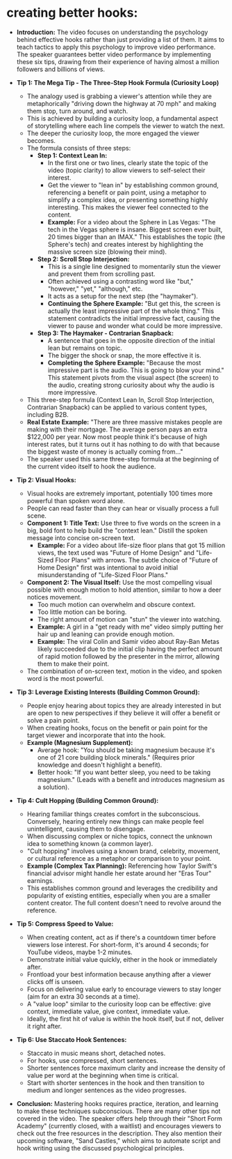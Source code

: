 creating better hooks:
======================

*   **Introduction:** The video focuses on understanding the psychology behind effective hooks rather than just providing a list of them. It aims to teach tactics to apply this psychology to improve video performance. The speaker guarantees better video performance by implementing these six tips, drawing from their experience of having almost a million followers and billions of views.
    
*   **Tip 1: The Mega Tip - The Three-Step Hook Formula (Curiosity Loop)**
    
    *   The analogy used is grabbing a viewer's attention while they are metaphorically "driving down the highway at 70 mph" and making them stop, turn around, and watch.
    *   This is achieved by building a curiosity loop, a fundamental aspect of storytelling where each line compels the viewer to watch the next.
    *   The deeper the curiosity loop, the more engaged the viewer becomes.
    *   The formula consists of three steps:
        *   **Step 1: Context Lean In:**
            *   In the first one or two lines, clearly state the topic of the video (topic clarity) to allow viewers to self-select their interest.
            *   Get the viewer to "lean in" by establishing common ground, referencing a benefit or pain point, using a metaphor to simplify a complex idea, or presenting something highly interesting. This makes the viewer feel connected to the content.
            *   **Example:** For a video about the Sphere in Las Vegas: "The tech in the Vegas sphere is insane. Biggest screen ever built, 20 times bigger than an IMAX." This establishes the topic (the Sphere's tech) and creates interest by highlighting the massive screen size (blowing their mind).
        *   **Step 2: Scroll Stop Interjection:**
            *   This is a single line designed to momentarily stun the viewer and prevent them from scrolling past.
            *   Often achieved using a contrasting word like "but," "however," "yet," "although," etc.
            *   It acts as a setup for the next step (the "haymaker").
            *   **Continuing the Sphere Example:** "But get this, the screen is actually the least impressive part of the whole thing." This statement contradicts the initial impressive fact, causing the viewer to pause and wonder what could be more impressive.
        *   **Step 3: The Haymaker - Contrarian Snapback:**
            *   A sentence that goes in the opposite direction of the initial lean but remains on topic.
            *   The bigger the shock or snap, the more effective it is.
            *   **Completing the Sphere Example:** "Because the most impressive part is the audio. This is going to blow your mind." This statement pivots from the visual aspect (the screen) to the audio, creating strong curiosity about why the audio is more impressive.
    *   This three-step formula (Context Lean In, Scroll Stop Interjection, Contrarian Snapback) can be applied to various content types, including B2B.
    *   **Real Estate Example:** "There are three massive mistakes people are making with their mortgage. The average person pays an extra $122,000 per year. Now most people think it's because of high interest rates, but it turns out it has nothing to do with that because the biggest waste of money is actually coming from..."
    *   The speaker used this same three-step formula at the beginning of the current video itself to hook the audience.
*   **Tip 2: Visual Hooks:**
    
    *   Visual hooks are extremely important, potentially 100 times more powerful than spoken word alone.
    *   People can read faster than they can hear or visually process a full scene.
    *   **Component 1: Title Text:** Use three to five words on the screen in a big, bold font to help build the "context lean." Distill the spoken message into concise on-screen text.
        *   **Example:** For a video about life-size floor plans that got 15 million views, the text used was "Future of Home Design" and "Life-Sized Floor Plans" with arrows. The subtle choice of "Future of Home Design" first was intentional to avoid initial misunderstanding of "Life-Sized Floor Plans."
    *   **Component 2: The Visual Itself:** Use the most compelling visual possible with enough motion to hold attention, similar to how a deer notices movement.
        *   Too much motion can overwhelm and obscure context.
        *   Too little motion can be boring.
        *   The right amount of motion can "stun" the viewer into watching.
        *   **Example:** A girl in a "get ready with me" video simply putting her hair up and leaning can provide enough motion.
        *   **Example:** The viral Colin and Samir video about Ray-Ban Metas likely succeeded due to the initial clip having the perfect amount of rapid motion followed by the presenter in the mirror, allowing them to make their point.
    *   The combination of on-screen text, motion in the video, and spoken word is the most powerful.
*   **Tip 3: Leverage Existing Interests (Building Common Ground):**
    
    *   People enjoy hearing about topics they are already interested in but are open to new perspectives if they believe it will offer a benefit or solve a pain point.
    *   When creating hooks, focus on the benefit or pain point for the target viewer and incorporate that into the hook.
    *   **Example (Magnesium Supplement):**
        *   Average hook: "You should be taking magnesium because it's one of 21 core building block minerals." (Requires prior knowledge and doesn't highlight a benefit).
        *   Better hook: "If you want better sleep, you need to be taking magnesium." (Leads with a benefit and introduces magnesium as a solution).
*   **Tip 4: Cult Hopping (Building Common Ground):**
    
    *   Hearing familiar things creates comfort in the subconscious. Conversely, hearing entirely new things can make people feel unintelligent, causing them to disengage.
    *   When discussing complex or niche topics, connect the unknown idea to something known (a common layer).
    *   "Cult hopping" involves using a known brand, celebrity, movement, or cultural reference as a metaphor or comparison to your point.
    *   **Example (Complex Tax Planning):** Referencing how Taylor Swift's financial advisor might handle her estate around her "Eras Tour" earnings.
    *   This establishes common ground and leverages the credibility and popularity of existing entities, especially when you are a smaller content creator. The full content doesn't need to revolve around the reference.
*   **Tip 5: Compress Speed to Value:**
    
    *   When creating content, act as if there's a countdown timer before viewers lose interest. For short-form, it's around 4 seconds; for YouTube videos, maybe 1-2 minutes.
    *   Demonstrate initial value quickly, either in the hook or immediately after.
    *   Frontload your best information because anything after a viewer clicks off is unseen.
    *   Focus on delivering value early to encourage viewers to stay longer (aim for an extra 30 seconds at a time).
    *   A "value loop" similar to the curiosity loop can be effective: give context, immediate value, give context, immediate value.
    *   Ideally, the first hit of value is within the hook itself, but if not, deliver it right after.
*   **Tip 6: Use Staccato Hook Sentences:**
    
    *   Staccato in music means short, detached notes.
    *   For hooks, use compressed, short sentences.
    *   Shorter sentences force maximum clarity and increase the density of value per word at the beginning when time is critical.
    *   Start with shorter sentences in the hook and then transition to medium and longer sentences as the video progresses.
*   **Conclusion:** Mastering hooks requires practice, iteration, and learning to make these techniques subconscious. There are many other tips not covered in the video. The speaker offers help through their "Short Form Academy" (currently closed, with a waitlist) and encourages viewers to check out the free resources in the description. They also mention their upcoming software, "Sand Castles," which aims to automate script and hook writing using the discussed psychological principles.
